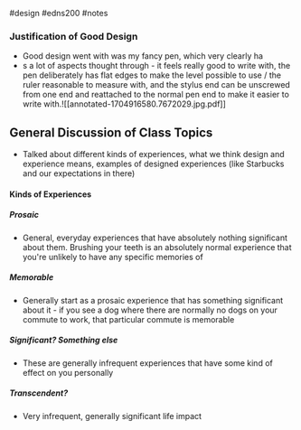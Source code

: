 #design #edns200 #notes 

### Justification of Good Design
- Good design went with was my fancy pen, which very clearly ha
- s a lot of aspects thought through - it feels really good to write with, the pen deliberately has flat edges to make the level possible to use / the ruler reasonable to measure with, and the stylus end can be unscrewed from one end and reattached to the normal pen end to make it easier to write with.![[annotated-1704916580.7672029.jpg.pdf]]

## General Discussion of Class Topics
- Talked about different kinds of experiences, what we think design and experience means, examples of designed experiences (like Starbucks and our expectations in there)

#### Kinds of Experiences
##### Prosaic
- General, everyday experiences that have absolutely nothing significant about them. Brushing your teeth is an absolutely normal experience that you're unlikely to have any specific memories of 

##### Memorable
- Generally start as a prosaic experience that has something significant about it - if you see a dog where there are normally no dogs on your commute to work, that particular commute is memorable

##### Significant? Something else
- These are generally infrequent experiences that have some kind of effect on you personally

##### Transcendent?
- Very infrequent, generally significant life impact